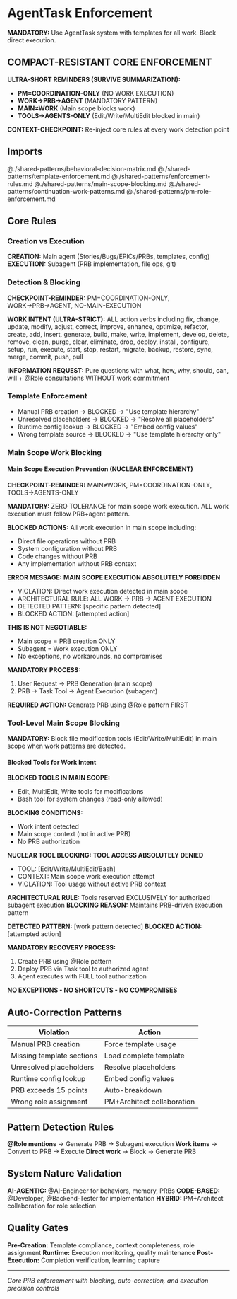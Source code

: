# AgentTask Enforcement

**MANDATORY:** Use AgentTask system with templates for all work. Block direct execution.

## COMPACT-RESISTANT CORE ENFORCEMENT

**ULTRA-SHORT REMINDERS (SURVIVE SUMMARIZATION):**
- **PM=COORDINATION-ONLY** (NO WORK EXECUTION)
- **WORK→PRB→AGENT** (MANDATORY PATTERN)
- **MAIN≠WORK** (Main scope blocks work)
- **TOOLS→AGENTS-ONLY** (Edit/Write/MultiEdit blocked in main)

**CONTEXT-CHECKPOINT:** Re-inject core rules at every work detection point

## Imports
@./shared-patterns/behavioral-decision-matrix.md
@./shared-patterns/template-enforcement.md
@./shared-patterns/enforcement-rules.md
@./shared-patterns/main-scope-blocking.md
@./shared-patterns/continuation-work-patterns.md
@./shared-patterns/pm-role-enforcement.md

## Core Rules

### Creation vs Execution
**CREATION:** Main agent (Stories/Bugs/EPICs/PRBs, templates, config)
**EXECUTION:** Subagent (PRB implementation, file ops, git)

### Detection & Blocking

**CHECKPOINT-REMINDER:** PM=COORDINATION-ONLY, WORK→PRB→AGENT, NO-MAIN-EXECUTION

**WORK INTENT (ULTRA-STRICT):** ALL action verbs including fix, change, update, modify, adjust, correct, improve, enhance, optimize, refactor, create, add, insert, generate, build, make, write, implement, develop, delete, remove, clean, purge, clear, eliminate, drop, deploy, install, configure, setup, run, execute, start, stop, restart, migrate, backup, restore, sync, merge, commit, push, pull

**INFORMATION REQUEST:** Pure questions with what, how, why, should, can, will + @Role consultations WITHOUT work commitment

### Template Enforcement
- Manual PRB creation → BLOCKED → "Use template hierarchy"
- Unresolved placeholders → BLOCKED → "Resolve all placeholders" 
- Runtime config lookup → BLOCKED → "Embed config values"
- Wrong template source → BLOCKED → "Use template hierarchy only"

### Main Scope Work Blocking

#### Main Scope Execution Prevention (NUCLEAR ENFORCEMENT)

**CHECKPOINT-REMINDER:** MAIN≠WORK, PM=COORDINATION-ONLY, TOOLS→AGENTS-ONLY

**MANDATORY:** ZERO TOLERANCE for main scope work execution. ALL work execution must follow PRB+agent pattern.

**BLOCKED ACTIONS:** All work execution in main scope including:
- Direct file operations without PRB
- System configuration without PRB
- Code changes without PRB
- Any implementation without PRB context

**ERROR MESSAGE:**
**MAIN SCOPE EXECUTION ABSOLUTELY FORBIDDEN**
- VIOLATION: Direct work execution detected in main scope
- ARCHITECTURAL RULE: ALL WORK → PRB → AGENT EXECUTION
- DETECTED PATTERN: [specific pattern detected]
- BLOCKED ACTION: [attempted action]

**THIS IS NOT NEGOTIABLE:**
- Main scope = PRB creation ONLY
- Subagent = Work execution ONLY
- No exceptions, no workarounds, no compromises

**MANDATORY PROCESS:**
1. User Request → PRB Generation (main scope)
2. PRB → Task Tool → Agent Execution (subagent)

**REQUIRED ACTION:** Generate PRB using @Role pattern FIRST

### Tool-Level Main Scope Blocking

**MANDATORY:** Block file modification tools (Edit/Write/MultiEdit) in main scope when work patterns are detected.

#### Blocked Tools for Work Intent
**BLOCKED TOOLS IN MAIN SCOPE:**
- Edit, MultiEdit, Write tools for modifications
- Bash tool for system changes (read-only allowed)

**BLOCKING CONDITIONS:**
- Work intent detected
- Main scope context (not in active PRB)
- No PRB authorization

**NUCLEAR TOOL BLOCKING:**
**TOOL ACCESS ABSOLUTELY DENIED**
- TOOL: [Edit/Write/MultiEdit/Bash]
- CONTEXT: Main scope work execution attempt
- VIOLATION: Tool usage without active PRB context

**ARCHITECTURAL RULE:** Tools reserved EXCLUSIVELY for authorized subagent execution
**BLOCKING REASON:** Maintains PRB-driven execution pattern

**DETECTED PATTERN:** [work pattern detected]
**BLOCKED ACTION:** [attempted action]

**MANDATORY RECOVERY PROCESS:**
1. Create PRB using @Role pattern
2. Deploy PRB via Task tool to authorized agent
3. Agent executes with FULL tool authorization

**NO EXCEPTIONS - NO SHORTCUTS - NO COMPROMISES**

## Auto-Correction Patterns

| Violation | Action |
|-----------|--------|
| Manual PRB creation | Force template usage |
| Missing template sections | Load complete template |
| Unresolved placeholders | Resolve placeholders |
| Runtime config lookup | Embed config values |
| PRB exceeds 15 points | Auto-breakdown |
| Wrong role assignment | PM+Architect collaboration |

## Pattern Detection Rules

**@Role mentions** → Generate PRB → Subagent execution
**Work items** → Convert to PRB → Execute
**Direct work** → Block → Generate PRB

## System Nature Validation

**AI-AGENTIC:** @AI-Engineer for behaviors, memory, PRBs
**CODE-BASED:** @Developer, @Backend-Tester for implementation
**HYBRID:** PM+Architect collaboration for role selection

## Quality Gates

**Pre-Creation:** Template compliance, context completeness, role assignment
**Runtime:** Execution monitoring, quality maintenance
**Post-Execution:** Completion verification, learning capture

---
*Core PRB enforcement with blocking, auto-correction, and execution precision controls*
